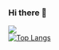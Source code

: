 ### Hi there 👋

![](https://github-readme-stats.vercel.app/api?username=Mitchell-T&show_icons=true&hide_border=true&count_private=true&include_all_commits=true&theme=tokyonight)  
[![Top Langs](https://github-readme-stats.vercel.app/api/top-langs/?username=Mitchell-T&theme=tokyonight)](https://github.com/anuraghazra/github-readme-stats)
